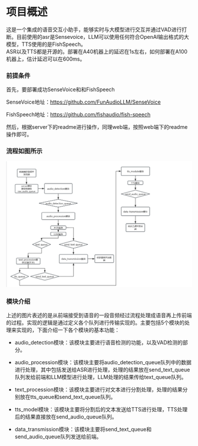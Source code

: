 # 项目概述  
这是一个集成的语音交互小助手，能够实时与大模型进行交互并通过VAD进行打断。目前使用的asr是Sensevoice，LLM可以使用任何符合OpenAI输出格式的大模型，TTS使用的是FishSpeech。  
ASR以及TTS都是开源的。部署在A40机器上的延迟在1s左右，如何部署在A100机器上，估计延迟可以在600ms。  

### 前提条件  

首先，要部署成功SenseVoice和和FishSpeech  

SenseVoice地址：https://github.com/FunAudioLLM/SenseVoice  

FishSpeech地址：https://github.com/fishaudio/fish-speech  

然后，根据server下的readme进行操作，同理web端，按照web端下的readme操作即可。  

### 流程如图所示   

![流程图](https://github.com/FreedomIntelligence/Intelligent-Voice-Assistant/blob/main/img/%E6%B5%81%E7%A8%8B%E5%9B%BE.png)  

### 模块介绍

上述的图片表述的是从前端接受到语音的一段音频经过流程处理成语音再上传前端的过程。实现的逻辑是通过定义各个队列进行传输实现的。主要包括5个模块的处理来实现的，下面介绍一下各个模块的基本功能：  

- audio_detection模块：该模块主要进行语音检测的功能，以及VAD检测的部分。

- audio_procession模块：该模块主要将audio_detection_queue队列中的数据进行处理，其中包括发送给ASR进行处理，处理的结果放在send_text_queue队列发给前端和LLM模型进行处理，LLM处理的结果传给text_queue队列。

- text_procession模块：该模块主要进行对文本进行分割处理，处理的结果分别放在tts_queue和send_text_queue队列。

- tts_model模块：该模块主要将分割后的文本发送给TTS进行处理，TTS处理后的结果直接放在send_audio_queue队列。

- data_transmission模块：该模块主要将send_text_queue和send_audio_queue队列发送给前端。


